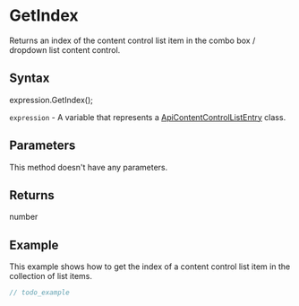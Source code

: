# GetIndex

Returns an index of the content control list item in the combo box / dropdown list content control.

## Syntax

expression.GetIndex();

`expression` - A variable that represents a [ApiContentControlListEntry](../ApiContentControlListEntry.md) class.

## Parameters

This method doesn't have any parameters.

## Returns

number

## Example

This example shows how to get the index of a content control list item in the collection of list items.

```javascript
// todo_example
```
